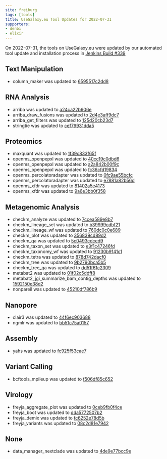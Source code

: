 ```yaml
---
site: freiburg
tags: [tools]
title: UseGalaxy.eu Tool Updates for 2022-07-31
supporters:
- denbi
- elixir
---
```


On 2022-07-31, the tools on UseGalaxy.eu were updated by our automated tool update and installation process in [Jenkins Build #339](https://build.galaxyproject.eu/job/usegalaxy-eu/job/install-tools/#339/)


## Text Manipulation

- column_maker was updated to [6595517c2dd8](https://toolshed.g2.bx.psu.edu/view/devteam/column_maker/6595517c2dd8)

## RNA Analysis

- arriba was updated to [a24ca22b906e](https://toolshed.g2.bx.psu.edu/view/iuc/arriba/a24ca22b906e)
- arriba_draw_fusions was updated to [2d4e3aff9dc7](https://toolshed.g2.bx.psu.edu/view/iuc/arriba_draw_fusions/2d4e3aff9dc7)
- arriba_get_filters was updated to [125d20cb23d7](https://toolshed.g2.bx.psu.edu/view/iuc/arriba_get_filters/125d20cb23d7)
- stringtie was updated to [cef79931dda5](https://toolshed.g2.bx.psu.edu/view/iuc/stringtie/cef79931dda5)

## Proteomics

- maxquant was updated to [1f39c833f65f](https://toolshed.g2.bx.psu.edu/view/galaxyp/maxquant/1f39c833f65f)
- openms_openpepxl was updated to [40cc19c0dbd6](https://toolshed.g2.bx.psu.edu/view/galaxyp/openms_openpepxl/40cc19c0dbd6)
- openms_openpepxl was updated to [a2a842b00f9c](https://toolshed.g2.bx.psu.edu/view/galaxyp/openms_openpepxl/a2a842b00f9c)
- openms_openpepxl was updated to [fc36cfd19834](https://toolshed.g2.bx.psu.edu/view/galaxyp/openms_openpepxl/fc36cfd19834)
- openms_percolatoradapter was updated to [0fc9ae55bcfc](https://toolshed.g2.bx.psu.edu/view/galaxyp/openms_percolatoradapter/0fc9ae55bcfc)
- openms_percolatoradapter was updated to [e7881a82b56d](https://toolshed.g2.bx.psu.edu/view/galaxyp/openms_percolatoradapter/e7881a82b56d)
- openms_xfdr was updated to [81402a5e4173](https://toolshed.g2.bx.psu.edu/view/galaxyp/openms_xfdr/81402a5e4173)
- openms_xfdr was updated to [9a6e3bb0f358](https://toolshed.g2.bx.psu.edu/view/galaxyp/openms_xfdr/9a6e3bb0f358)

## Metagenomic Analysis

- checkm_analyze was updated to [7ccea589e8b7](https://toolshed.g2.bx.psu.edu/view/iuc/checkm_analyze/7ccea589e8b7)
- checkm_lineage_set was updated to [b39999cdbf21](https://toolshed.g2.bx.psu.edu/view/iuc/checkm_lineage_set/b39999cdbf21)
- checkm_lineage_wf was updated to [760dc0c0e689](https://toolshed.g2.bx.psu.edu/view/iuc/checkm_lineage_wf/760dc0c0e689)
- checkm_plot was updated to [356839cd89d2](https://toolshed.g2.bx.psu.edu/view/iuc/checkm_plot/356839cd89d2)
- checkm_qa was updated to [5c0493cdced9](https://toolshed.g2.bx.psu.edu/view/iuc/checkm_qa/5c0493cdced9)
- checkm_taxon_set was updated to [e3f1c47246fd](https://toolshed.g2.bx.psu.edu/view/iuc/checkm_taxon_set/e3f1c47246fd)
- checkm_taxonomy_wf was updated to [91230b9141c1](https://toolshed.g2.bx.psu.edu/view/iuc/checkm_taxonomy_wf/91230b9141c1)
- checkm_tetra was updated to [878d742dacf0](https://toolshed.g2.bx.psu.edu/view/iuc/checkm_tetra/878d742dacf0)
- checkm_tree was updated to [9b2790bca5b5](https://toolshed.g2.bx.psu.edu/view/iuc/checkm_tree/9b2790bca5b5)
- checkm_tree_qa was updated to [dd51f61c2309](https://toolshed.g2.bx.psu.edu/view/iuc/checkm_tree_qa/dd51f61c2309)
- metabat2 was updated to [01f02c5ddff8](https://toolshed.g2.bx.psu.edu/view/iuc/metabat2/01f02c5ddff8)
- metabat2_jgi_summarize_bam_contig_depths was updated to [1592150e38d2](https://toolshed.g2.bx.psu.edu/view/iuc/metabat2_jgi_summarize_bam_contig_depths/1592150e38d2)
- nonpareil was updated to [45210df786b9](https://toolshed.g2.bx.psu.edu/view/iuc/nonpareil/45210df786b9)

## Nanopore

- clair3 was updated to [44f6ec903688](https://toolshed.g2.bx.psu.edu/view/iuc/clair3/44f6ec903688)
- ngmlr was updated to [bb51c75a0157](https://toolshed.g2.bx.psu.edu/view/iuc/ngmlr/bb51c75a0157)

## Assembly

- yahs was updated to [fc925f53cae7](https://toolshed.g2.bx.psu.edu/view/iuc/yahs/fc925f53cae7)

## Variant Calling

- bcftools_mpileup was updated to [f506df85c652](https://toolshed.g2.bx.psu.edu/view/iuc/bcftools_mpileup/f506df85c652)

## Virology

- freyja_aggregate_plot was updated to [0ceb9fb0f4ce](https://toolshed.g2.bx.psu.edu/view/iuc/freyja_aggregate_plot/0ceb9fb0f4ce)
- freyja_boot was updated to [dda5772507b2](https://toolshed.g2.bx.psu.edu/view/iuc/freyja_boot/dda5772507b2)
- freyja_demix was updated to [fc6252e78d5b](https://toolshed.g2.bx.psu.edu/view/iuc/freyja_demix/fc6252e78d5b)
- freyja_variants was updated to [08c2d81e7942](https://toolshed.g2.bx.psu.edu/view/iuc/freyja_variants/08c2d81e7942)

## None

- data_manager_nextclade was updated to [4de9e77bcc9e](https://toolshed.g2.bx.psu.edu/view/iuc/data_manager_nextclade/4de9e77bcc9e)


